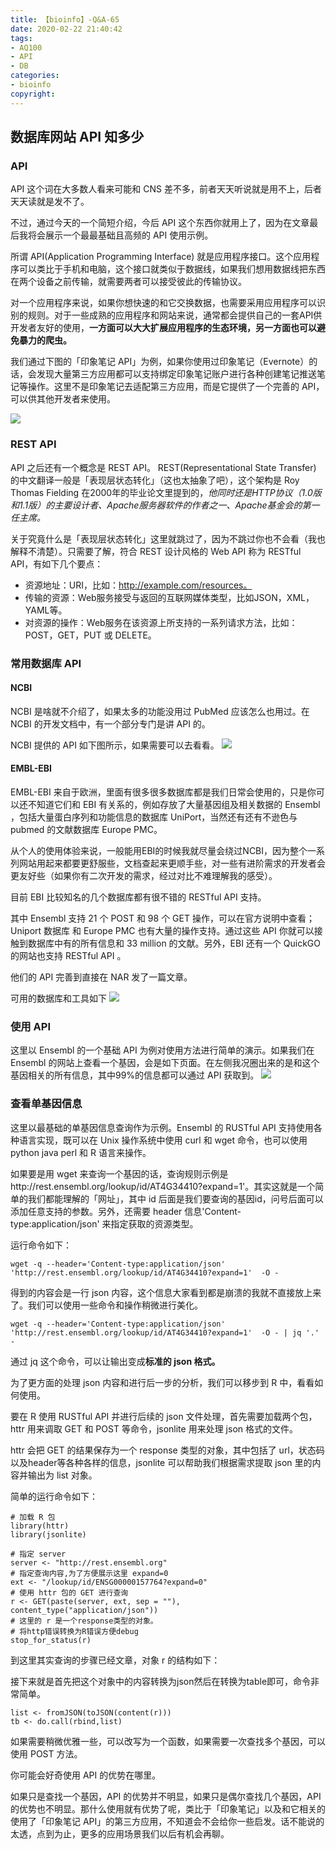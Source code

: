 ```yaml
---
title: 【bioinfo】-Q&A-65
date: 2020-02-22 21:40:42
tags:
- AQ100
- API
- DB
categories:
- bioinfo
copyright:
---
```

## 数据库网站 API 知多少
### API
API 这个词在大多数人看来可能和 CNS 差不多，前者天天听说就是用不上，后者天天读就是发不了。

不过，通过今天的一个简短介绍，今后 API 这个东西你就用上了，因为在文章最后我将会展示一个最最基础且高频的 API 使用示例。

所谓 API(Application Programming Interface) 就是应用程序接口。这个应用程序可以类比于手机和电脑，这个接口就类似于数据线，如果我们想用数据线把东西在两个设备之前传输，就需要两者可以接受彼此的传输协议。

对一个应用程序来说，如果你想快速的和它交换数据，也需要采用应用程序可以识别的规则。对于一些成熟的应用程序和网站来说，通常都会提供自己的一套API供开发者友好的使用，**一方面可以大大扩展应用程序的生态环境，另一方面也可以避免暴力的爬虫。**

我们通过下图的「印象笔记 API」为例，如果你使用过印象笔记（Evernote）的话，会发现大量第三方应用都可以支持绑定印象笔记账户进行各种创建笔记推送笔记等操作。这里不是印象笔记去适配第三方应用，而是它提供了一个完善的 API，可以供其他开发者来使用。

![](1.png)
### REST API
API 之后还有一个概念是 REST API。 REST(Representational State Transfer) 的中文翻译一般是「表现层状态转化」（这也太抽象了吧），这个架构是 Roy Thomas Fielding 在2000年的毕业论文里提到的，*他同时还是HTTP协议（1.0版和1.1版）的主要设计者、Apache服务器软件的作者之一、Apache基金会的第一任主席。*

关于究竟什么是「表现层状态转化」这里就跳过了，因为不跳过你也不会看（我也解释不清楚）。只需要了解，符合 REST 设计风格的 Web API 称为 RESTful API，有如下几个要点：

- 资源地址：URI，比如：http://example.com/resources。
- 传输的资源：Web服务接受与返回的互联网媒体类型，比如JSON，XML，YAML等。
- 对资源的操作：Web服务在该资源上所支持的一系列请求方法，比如：POST，GET，PUT 或 DELETE。

### 常用数据库 API
#### NCBI
NCBI 是啥就不介绍了，如果太多的功能没用过 PubMed 应该怎么也用过。在 NCBI 的开发文档中，有一个部分专门是讲 API 的。

NCBI 提供的 API 如下图所示，如果需要可以去看看。
![](2.png)

#### EMBL-EBI
EMBL-EBI 来自于欧洲，里面有很多很多数据库都是我们日常会使用的，只是你可以还不知道它们和 EBI 有关系的，例如存放了大量基因组及相关数据的 Ensembl ，包括大量蛋白序列和功能信息的数据库 UniPort，当然还有还有不逊色与 pubmed 的文献数据库 Europe PMC。

从个人的使用体验来说，一般能用EBI的时候我就尽量会绕过NCBI，因为整个一系列网站用起来都要更舒服些，文档查起来更顺手些，对一些有进阶需求的开发者会更友好些（如果你有二次开发的需求，经过对比不难理解我的感受）。

目前 EBI 比较知名的几个数据库都有很不错的 RESTful API 支持。

其中 Ensembl 支持 21 个 POST 和 98 个 GET 操作，可以在官方说明中查看；Uniport 数据库 和 Europe PMC 也有大量的操作支持。通过这些 API 你就可以接触到数据库中有的所有信息和 33 million 的文献。另外，EBI 还有一个 QuickGO 的网站也支持 RESTful API 。

他们的 API 完善到直接在 NAR 发了一篇文章。


可用的数据库和工具如下
![](3.png)

### 使用 API
这里以 Ensembl 的一个基础 API 为例对使用方法进行简单的演示。如果我们在 Ensembl 的网站上查看一个基因，会是如下页面。在左侧我况圈出来的是和这个基因相关的所有信息，其中99%的信息都可以通过 API 获取到。
![](4.png)

### 查看单基因信息
这里以最基础的单基因信息查询作为示例。Ensembl 的 RUSTful API 支持使用各种语言实现，既可以在 Unix 操作系统中使用 curl 和 wget 命令，也可以使用 python java perl 和 R 语言来操作。

如果要是用 wget 来查询一个基因的话，查询规则示例是http://rest.ensembl.org/lookup/id/AT4G34410?expand=1'。其实这就是一个简单的我们都能理解的「网址」，其中 id 后面是我们要查询的基因id，问号后面可以添加任意支持的参数。另外，还需要 header 信息'Content-type:application/json' 来指定获取的资源类型。

运行命令如下：
```
wget -q --header='Content-type:application/json' 'http://rest.ensembl.org/lookup/id/AT4G34410?expand=1'  -O -
```
得到的内容会是一行 json 内容，这个信息大家看到都是崩溃的我就不直接放上来了。我们可以使用一些命令和操作稍微进行美化。
```
wget -q --header='Content-type:application/json' 'http://rest.ensembl.org/lookup/id/AT4G34410?expand=1'  -O - | jq '.' -
```
通过 jq 这个命令，可以让输出变成**标准的 json 格式。**


为了更方面的处理 json 内容和进行后一步的分析，我们可以移步到 R 中，看看如何使用。

要在 R 使用 RUSTful API 并进行后续的 json 文件处理，首先需要加载两个包，httr 用来调取 GET 和 POST 等命令，jsonlite 用来处理 json 格式的文件。

httr 会把 GET 的结果保存为一个 response 类型的对象，其中包括了 url，状态码以及header等各种各样的信息，jsonlite 可以帮助我们根据需求提取 json 里的内容并输出为 list 对象。

简单的运行命令如下：
```
# 加载 R 包
library(httr)
library(jsonlite)

# 指定 server
server <- "http://rest.ensembl.org"
# 指定查询内容,为了方便展示这里 expand=0
ext <- "/lookup/id/ENSG00000157764?expand=0"
# 使用 httr 包的 GET 进行查询
r <- GET(paste(server, ext, sep = ""), content_type("application/json"))
# 这里的 r 是一个response类型的对象。
# 将http错误转换为R错误方便debug
stop_for_status(r)
```
到这里其实查询的步骤已经文章，对象 r 的结构如下：


接下来就是首先把这个对象中的内容转换为json然后在转换为table即可，命令非常简单。
```
list <- fromJSON(toJSON(content(r)))
tb <- do.call(rbind,list)
```


如果需要稍微优雅一些，可以改写为一个函数，如果需要一次查找多个基因，可以使用 POST 方法。

你可能会好奇使用 API 的优势在哪里。

如果只是查找一个基因，API 的优势并不明显，如果只是偶尔查找几个基因，API 的优势也不明显。那什么使用就有优势了呢，类比于「印象笔记」以及和它相关的使用了「印象笔记 API」的第三方应用，不知道会不会给你一些启发。话不能说的太透，点到为止，更多的应用场景我们以后有机会再聊。
